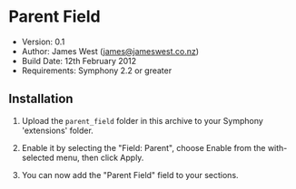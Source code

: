 # Parent Field

- Version: 0.1
- Author: James West (james@jameswest.co.nz)
- Build Date: 12th February 2012
- Requirements: Symphony 2.2 or greater


## Installation

1. Upload the `parent_field` folder in this archive to your Symphony 'extensions' folder.

2. Enable it by selecting the "Field: Parent", choose Enable from the with-selected menu, then click Apply.

3. You can now add the "Parent Field" field to your sections.